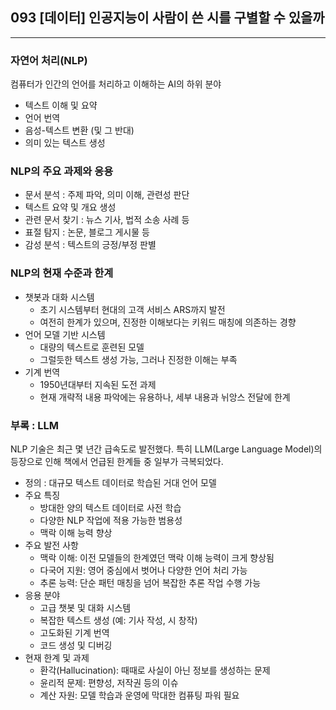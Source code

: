 ## 093 [데이터] 인공지능이 사람이 쓴 시를 구별할 수 있을까

---

### 자연어 처리(NLP)
컴퓨터가 인간의 언어를 처리하고 이해하는 AI의 하위 분야
- 텍스트 이해 및 요약
- 언어 번역
- 음성-텍스트 변환 (및 그 반대)
- 의미 있는 텍스트 생성

### NLP의 주요 과제와 응용
- 문서 분석 : 주제 파악, 의미 이해, 관련성 판단
- 텍스트 요약 및 개요 생성 
- 관련 문서 찾기 : 뉴스 기사, 법적 소송 사례 등
- 표절 탐지 : 논문, 블로그 게시물 등
- 감성 분석 : 텍스트의 긍정/부정 판별

### NLP의 현재 수준과 한계
- 챗봇과 대화 시스템
  - 초기 시스템부터 현대의 고객 서비스 ARS까지 발전
  - 여전히 한계가 있으며, 진정한 이해보다는 키워드 매칭에 의존하는 경향
- 언어 모델 기반 시스템
  - 대량의 텍스트로 훈련된 모델
  - 그럴듯한 텍스트 생성 가능, 그러나 진정한 이해는 부족
- 기계 번역
  - 1950년대부터 지속된 도전 과제
  - 현재 개략적 내용 파악에는 유용하나, 세부 내용과 뉘앙스 전달에 한계

### 부록 : LLM
NLP 기술은 최근 몇 년간 급속도로 발전했다. 특히 LLM(Large Language Model)의 등장으로 인해 책에서 언급된 한계들 중 일부가 극복되었다.
- 정의 : 대규모 텍스트 데이터로 학습된 거대 언어 모델
- 주요 특징
  - 방대한 양의 텍스트 데이터로 사전 학습
  - 다양한 NLP 작업에 적용 가능한 범용성
  - 맥락 이해 능력 향상
- 주요 발전 사항
  - 맥락 이해: 이전 모델들의 한계였던 맥락 이해 능력이 크게 향상됨
  - 다국어 지원: 영어 중심에서 벗어나 다양한 언어 처리 가능
  - 추론 능력: 단순 패턴 매칭을 넘어 복잡한 추론 작업 수행 가능
- 응용 분야
  - 고급 챗봇 및 대화 시스템
  - 복잡한 텍스트 생성 (예: 기사 작성, 시 창작)
  - 고도화된 기계 번역
  - 코드 생성 및 디버깅
- 현재 한계 및 과제
  - 환각(Hallucination): 때때로 사실이 아닌 정보를 생성하는 문제
  - 윤리적 문제: 편향성, 저작권 등의 이슈
  - 계산 자원: 모델 학습과 운영에 막대한 컴퓨팅 파워 필요